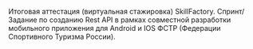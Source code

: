 Итоговая аттестация (виртуальная стажировка) SkillFactory. 
Спринт/Задание по созданию Rest API в рамках совместной разработки мобильного приложения 
для Android и IOS ФСТР (Федерации Спортивного Туризма России).